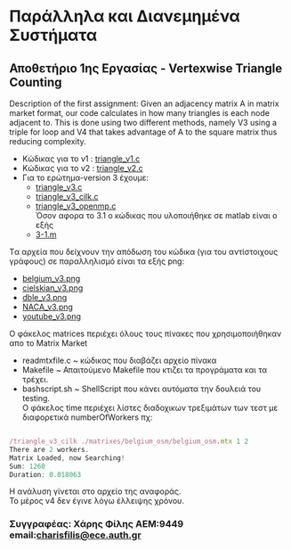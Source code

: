 
# Παράλληλα και Διανεμημένα Συστήματα
## Αποθετήριο 1ης Εργασίας - Vertexwise Triangle Counting
Description of the first assignment:
Given an adjacency matrix A in matrix market format, our code calculates in how many triangles is each node adjacent to. This is done using two different methods, namely V3 using a triple for loop and V4 that takes advantage of A to the square matrix thus reducing complexity.

* Κώδικας για το v1 : [triangle_v1.c](https://github.com/harryfilis/Parallel_and_Distributed_Systems_Assignments/blob/master/Vertexwise_triangle_counting-asgmt1/triangle_v1.c)
* Κώδικας για το v2 : [triangle_v2.c](https://github.com/harryfilis/Parallel_and_Distributed_Systems_Assignments/blob/master/Vertexwise_triangle_counting-asgmt1/triangle_v2.c)
* Για το ερώτημα-version 3 έχουμε:
  * [triangle_v3.c](https://github.com/harryfilis/Parallel_and_Distributed_Systems_Assignments/blob/master/Vertexwise_triangle_counting-asgmt1/triangle_v3.c)
  * [triangle_v3_cilk.c](https://github.com/harryfilis/Parallel_and_Distributed_Systems_Assignments/blob/master/Vertexwise_triangle_counting-asgmt1/triangle_v3_cilk.c)
  * [triangle_v3_openmp.c](https://github.com/harryfilis/Parallel_and_Distributed_Systems_Assignments/blob/master/Vertexwise_triangle_counting-asgmt1/triangle_v3_opmp.c)</br>
Όσον αφορα το 3.1 ο κώδικας που υλοποιήθηκε σε matlab είναι ο εξής
  * [3-1.m](https://github.com/harryfilis/Parallel_and_Distributed_Systems_Assignments/blob/master/Vertexwise_triangle_counting-asgmt1/3-1.m)
  
Tα αρχεία που δείχνουν την απόδωση του κώδικα (για του αντίστοιχους γράφους) σε παραλληλισμό είναι τα εξής png:
  * [belgium_v3.png](https://github.com/harryfilis/Parallel_and_Distributed_Systems_Assignments/blob/master/Vertexwise_triangle_counting-asgmt1/belgium_v3.png)
  * [cielskian_v3.png](https://github.com/harryfilis/Parallel_and_Distributed_Systems_Assignments/blob/master/Vertexwise_triangle_counting-asgmt1/cielskian_v3.png)
  * [dble_v3.png](https://github.com/harryfilis/Parallel_and_Distributed_Systems_Assignments/blob/master/Vertexwise_triangle_counting-asgmt1/dble_v3.png)
  * [NACA_v3.png](https://github.com/harryfilis/Parallel_and_Distributed_Systems_Assignments/blob/master/Vertexwise_triangle_counting-asgmt1/NACA_v3.png)
  * [youtube_v3.png](https://github.com/harryfilis/Parallel_and_Distributed_Systems_Assignments/blob/master/Vertexwise_triangle_counting-asgmt1/youtube_v3.png)
  
  Ο φάκελος matrices περιέχει όλους τους πίνακες που χρησιμοποιήθηκαν απο το Matrix Market</br>
  * readmtxfile.c ~ κώδικας που διαβάζει αρχείο πίνακα</br>
  * Makefile ~ Απαιτούμενο Makefile που κτιζει τα προγράματα και τα τρέχει.</br>
  * bashscript.sh ~ ShellScript που κάνει αυτόματα την δουλειά του testing.</br>
Ο φάκελος time περιέχει λίστες διαδοχικων τρεξιμάτων των τεστ με διαφορετικά numberOfWorkers πχ:
  ```js

  /triangle_v3_cilk ./matrixes/belgium_osm/belgium_osm.mtx 1 2 
  There are 2 workers.
  Matrix Loaded, now Searching!
  Sum: 1260 
  Duration: 0.018063 
  ``` 
  Η ανάλυση γίνεται στο αρχείο της αναφοράς.</br>
  Το μέρος v4 δεν έγινε λόγω έλλειψης χρόνου.</br>
  ### Συγγραφέας: Χάρης Φίλης ΑΕΜ:9449 email:charisfilis@ece.auth.gr </br>
